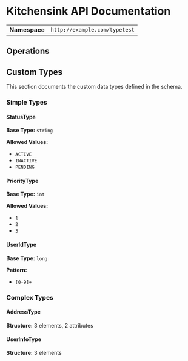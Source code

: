 # Kitchensink API Documentation

| | |
|---|---|
| **Namespace** | `http://example.com/typetest` |

## Operations

## Custom Types

This section documents the custom data types defined in the schema.

### Simple Types

#### StatusType

**Base Type:** `string`

**Allowed Values:**
- `ACTIVE`
- `INACTIVE`
- `PENDING`


#### PriorityType

**Base Type:** `int`

**Allowed Values:**
- `1`
- `2`
- `3`


#### UserIdType

**Base Type:** `long`

**Pattern:**
- `[0-9]+`


### Complex Types

#### AddressType

**Structure:** 3 elements, 2 attributes


#### UserInfoType

**Structure:** 3 elements


